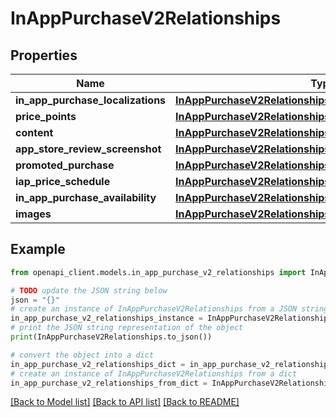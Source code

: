 # InAppPurchaseV2Relationships


## Properties

Name | Type | Description | Notes
------------ | ------------- | ------------- | -------------
**in_app_purchase_localizations** | [**InAppPurchaseV2RelationshipsInAppPurchaseLocalizations**](InAppPurchaseV2RelationshipsInAppPurchaseLocalizations.md) |  | [optional] 
**price_points** | [**InAppPurchaseV2RelationshipsPricePoints**](InAppPurchaseV2RelationshipsPricePoints.md) |  | [optional] 
**content** | [**InAppPurchaseV2RelationshipsContent**](InAppPurchaseV2RelationshipsContent.md) |  | [optional] 
**app_store_review_screenshot** | [**InAppPurchaseV2RelationshipsAppStoreReviewScreenshot**](InAppPurchaseV2RelationshipsAppStoreReviewScreenshot.md) |  | [optional] 
**promoted_purchase** | [**InAppPurchaseV2RelationshipsPromotedPurchase**](InAppPurchaseV2RelationshipsPromotedPurchase.md) |  | [optional] 
**iap_price_schedule** | [**InAppPurchaseV2RelationshipsIapPriceSchedule**](InAppPurchaseV2RelationshipsIapPriceSchedule.md) |  | [optional] 
**in_app_purchase_availability** | [**InAppPurchaseV2RelationshipsInAppPurchaseAvailability**](InAppPurchaseV2RelationshipsInAppPurchaseAvailability.md) |  | [optional] 
**images** | [**InAppPurchaseV2RelationshipsImages**](InAppPurchaseV2RelationshipsImages.md) |  | [optional] 

## Example

```python
from openapi_client.models.in_app_purchase_v2_relationships import InAppPurchaseV2Relationships

# TODO update the JSON string below
json = "{}"
# create an instance of InAppPurchaseV2Relationships from a JSON string
in_app_purchase_v2_relationships_instance = InAppPurchaseV2Relationships.from_json(json)
# print the JSON string representation of the object
print(InAppPurchaseV2Relationships.to_json())

# convert the object into a dict
in_app_purchase_v2_relationships_dict = in_app_purchase_v2_relationships_instance.to_dict()
# create an instance of InAppPurchaseV2Relationships from a dict
in_app_purchase_v2_relationships_from_dict = InAppPurchaseV2Relationships.from_dict(in_app_purchase_v2_relationships_dict)
```
[[Back to Model list]](../README.md#documentation-for-models) [[Back to API list]](../README.md#documentation-for-api-endpoints) [[Back to README]](../README.md)


